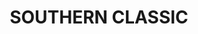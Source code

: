 ---
layout: piece
order: "02"
title: SOUTHERN CLASSIC
year: 2017
spotify_link: https://soundcloud.com/jarran-ahaz/southern-classic-ft-prennis-alley
---